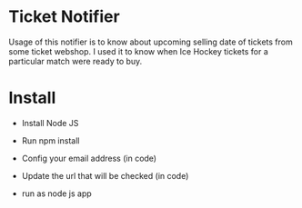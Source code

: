 # Ticket Notifier
Usage of this notifier is to know about upcoming selling date of tickets from some ticket webshop. I used it to know when Ice Hockey tickets for a particular match were ready to buy.

# Install
- Install Node JS
- Run npm install
- Config your email address (in code)
- Update the url that will be checked (in code)

- run as node js app



